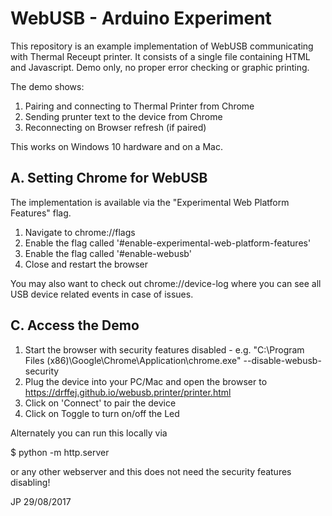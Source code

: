 WebUSB -️ Arduino Experiment
===========================

This repository is an example implementation of WebUSB communicating with Thermal Receupt printer.  It consists of a single file containing HTML and Javascript.  Demo only, no proper error checking or graphic printing.
 

The demo shows:

1. Pairing and connecting to Thermal Printer from Chrome
2. Sending prunter text to  the device from Chrome
3. Reconnecting on Browser refresh (if paired)

This works on Windows 10 hardware and on a Mac.



A. Setting Chrome for WebUSB
----------------------------

The implementation is available via the "Experimental Web Platform Features" flag.  

1. Navigate to chrome://flags
2. Enable the flag called '#enable-experimental-web-platform-features'
3. Enable the flag called '#enable-webusb'
4. Close and restart the browser

You may also want to check out  chrome://device-log where you can see all USB device related events in case of issues.

C. Access the Demo
------------------

1. Start the browser with security features disabled - e.g. "C:\Program Files (x86)\Google\Chrome\Application\chrome.exe" --disable-webusb-security
2. Plug the device into your PC/Mac and open the browser to https://drffej.github.io/webusb.printer/printer.html
3. Click on 'Connect' to pair the device
4. Click on Toggle to turn on/off the Led


Alternately you can run this locally via

$ python -m http.server

or any other webserver and this does not need the security features disabling!

JP 29/08/2017